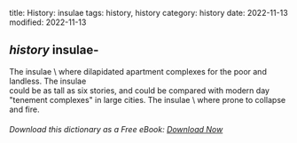 title: History: insulae
tags: history, history
category: history
date: 2022-11-13
modified: 2022-11-13

## _history_  insulae-
The   insulae \ where dilapidated
apartment complexes for the poor and landless.  The   insulae \
could be as tall as six stories, and could be compared with modern day
"tenement complexes" in large cities.  The   insulae \ where
prone to collapse and fire.


###### Download *this* dictionary as a Free eBook: [Download Now]({static}static/SerfHistoryDictionary.pdf)

